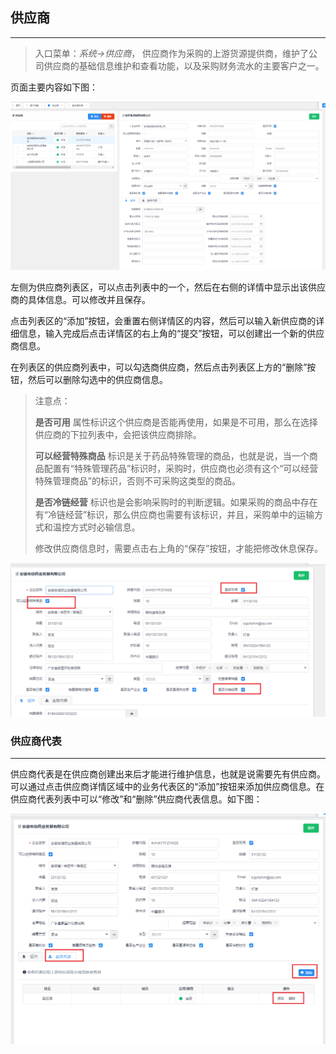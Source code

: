 ## 供应商

---

> 入口菜单：_系统->供应商_， 供应商作为采购的上游货源提供商，维护了公司供应商的基础信息维护和查看功能，以及采购财务流水的主要客户之一。

页面主要内容如下图：

![image](./image/supplier-1.png)

左侧为供应商列表区，可以点击列表中的一个，然后在右侧的详情中显示出该供应商的具体信息。可以修改并且保存。

点击列表区的“添加”按钮，会重置右侧详情区的内容，然后可以输入新供应商的详细信息，输入完成后点击详情区的右上角的“提交”按钮，可以创建出一个新的供应商信息。

在列表区的供应商列表中，可以勾选商供应商，然后点击列表区上方的“删除”按钮，然后可以删除勾选中的供应商信息。

> 注意点：
>
> **是否可用** 属性标识这个供应商是否能再使用，如果是不可用，那么在选择供应商的下拉列表中，会把该供应商排除。
>
> **可以经营特殊商品** 标识是关于药品特殊管理的商品，也就是说，当一个商品配置有“特殊管理药品”标识时，采购时，供应商也必须有这个“可以经营特殊管理商品”的标识，否则不可采购这类型的商品。
>
> **是否冷链经营** 标识也是会影响采购时的判断逻辑。如果采购的商品中存在有“冷链经营”标识，那么供应商也需要有该标识，并且，采购单中的运输方式和温控方式时必输信息。
>
> 修改供应商信息时，需要点击右上角的“保存”按钮，才能把修改休息保存。

![image](./image/supplier-2.png)

### 供应商代表

---

供应商代表是在供应商创建出来后才能进行维护信息，也就是说需要先有供应商。可以通过点击供应商详情区域中的业务代表区的“添加”按钮来添加供应商信息。在供应商代表列表中可以“修改”和“删除”供应商代表信息。如下图：

![image](./image/supplier-3.png)
